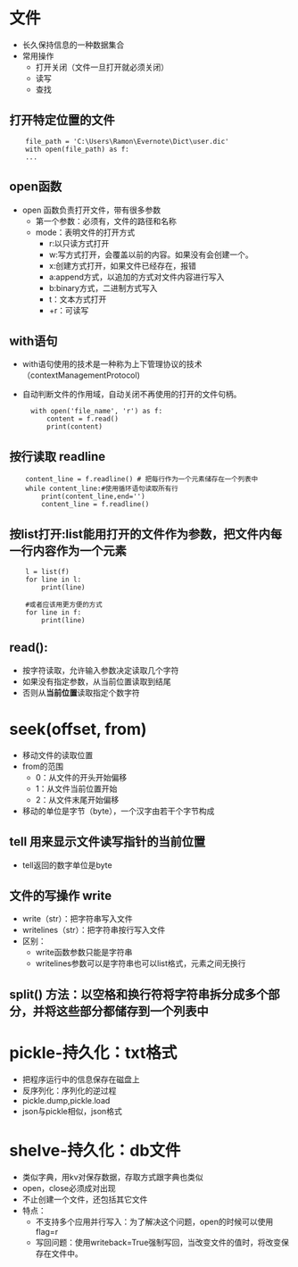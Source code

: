 # 文件
- 长久保持信息的一种数据集合
- 常用操作
    - 打开关闭（文件一旦打开就必须关闭）
    - 读写
    - 查找


## 打开特定位置的文件
        
        file_path = 'C:\Users\Ramon\Evernote\Dict\user.dic'
        with open(file_path) as f:
        ...
    
## open函数
- open 函数负责打开文件，带有很多参数
    - 第一个参数：必须有，文件的路径和名称
    - mode：表明文件的打开方式
        - r:以只读方式打开
        - w:写方式打开，会覆盖以前的内容。如果没有会创建一个。
        - x:创建方式打开，如果文件已经存在，报错
        - a:append方式，以追加的方式对文件内容进行写入
        - b:binary方式，二进制方式写入
        - t：文本方式打开
        - +r：可读写
        
## with语句
- with语句使用的技术是一种称为上下管理协议的技术（contextManagementProtocol)
- 自动判断文件的作用域，自动关闭不再使用的打开的文件句柄。
        
        with open('file_name', 'r') as f:
            content = f.read()
            print(content)
            
## 按行读取 readline
        
        content_line = f.readline() # 把每行作为一个元素储存在一个列表中
        while content_line:#使用循环语句读取所有行
            print(content_line,end='')
            content_line = f.readline()
## 按list打开:list能用打开的文件作为参数，把文件内每一行内容作为一个元素
        
        l = list(f)
        for line in l:
            print(line)
            
        #或者应该用更方便的方式
        for line in f:
            print(line)
            
## read():
- 按字符读取，允许输入参数决定读取几个字符
- 如果没有指定参数，从当前位置读取到结尾
- 否则从**当前位置**读取指定个数字符

# seek(offset, from)
- 移动文件的读取位置
- from的范围
    - 0：从文件的开头开始偏移
    - 1：从文件当前位置开始
    - 2：从文件末尾开始偏移
- 移动的单位是字节（byte），一个汉字由若干个字节构成

## tell 用来显示文件读写指针的当前位置
- tell返回的数字单位是byte

## 文件的写操作 write
- write（str）：把字符串写入文件
- writelines（str）：把字符串按行写入文件
- 区别：
    - write函数参数只能是字符串
    - writelines参数可以是字符串也可以list格式，元素之间无换行
    
## split() 方法：以空格和换行符将字符串拆分成多个部分，并将这些部分都储存到一个列表中    

# pickle-持久化：txt格式
- 把程序运行中的信息保存在磁盘上
- 反序列化：序列化的逆过程
- pickle.dump,pickle.load
- json与pickle相似，json格式

# shelve-持久化：db文件
- 类似字典，用kv对保存数据，存取方式跟字典也类似
- open，close必须成对出现
- 不止创建一个文件，还包括其它文件
- 特点：
    - 不支持多个应用并行写入：为了解决这个问题，open的时候可以使用flag=r
    - 写回问题：使用writeback=True强制写回，当改变文件的值时，将改变保存在文件中。